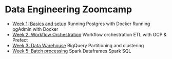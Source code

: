 # Data Engineering Zoomcamp

* [Week 1: Basics and setup](https://github.com/daurensd/zoomcamp/tree/main/week_1_basics_n_setup)
Running Postgres with Docker
Running pgAdmin with Docker
* [Week 2: Workflow Orchestration](https://github.com/daurensd/zoomcamp/tree/main/week_2_workflow_orchestration)
Workflow orchestration
ETL with GCP & Prefect
* [Week 3: Data Warehouse](https://github.com/daurensd/zoomcamp/tree/main/week_3_data_warehouse)
BigQuery
Partitioning and clustering
* [Week 5: Batch processing](https://github.com/daurensd/zoomcamp/tree/main/week_5_batch_processing)
Spark Dataframes
Spark SQL
